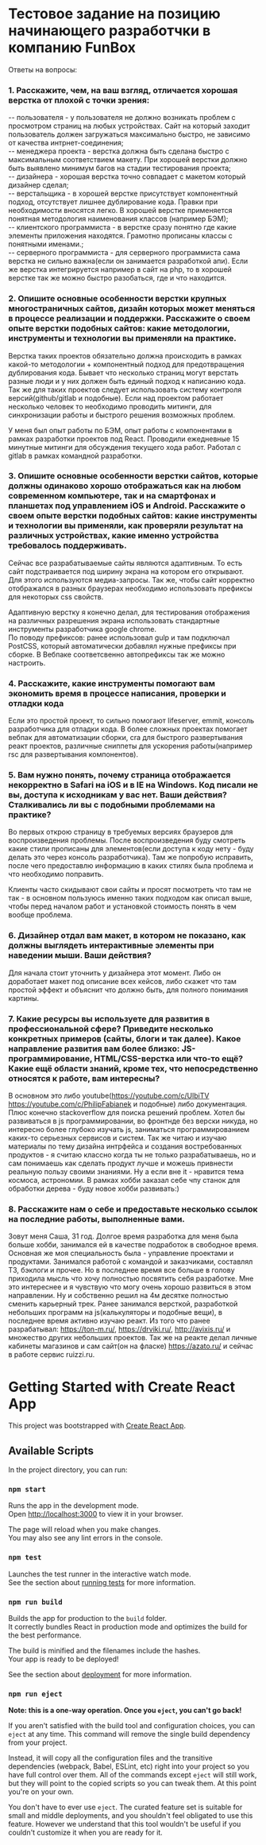 # Тестовое задание на позицию начинающего разработчки в компанию FunBox

Ответы на вопросы:

### 1. Расскажите, чем, на ваш взгляд, отличается хорошая верстка от плохой с точки зрения:

-- пользователя - у пользователя не должно возникать проблем с просмотром страниц на любых устройствах. Сайт на который заходит пользователь должен загружаться максимально быстро, не зависимо от качества интрнет-соединения;  
-- менеджера проекта - верстка должна быть сделана быстро с максимальным соответствием макету. При хорошей верстки должно быть выявлено минимум багов на стадии тестирования проекта;  
-- дизайнера - хорошая верстка точно совпадает с макетом который дизайнер сделал;  
-- верстальщика - в хорошей верстке присутствует компонентный подход, отсутствует лишнее дублирование кода. Правки при необходимости вносятся легко. В хорошей верстке применяется понятная методология наименования классов (например БЭМ);  
-- клиентского программиста - в верстке сразу понятно где какие элементы приложения находятся. Грамотно прописаны классы с понятными именами.;  
-- серверного программиста - для серверного программиста сама верстка не сильно важна(если он занимается разработкой апи). Если же верстка интегрируется например в сайт на php, то в хорошей верстке так же можно быстро разобаться, где и что находится.

### 2. Опишите основные особенности верстки крупных многостраничных сайтов, дизайн которых может меняться в процессе реализации и поддержки. Расскажите о своем опыте верстки подобных сайтов: какие методологии, инструменты и технологии вы применяли на практике.

Верстка таких проектов обязательно должна происходить в рамках какой-то методологии + компонентный подход для предотвращения дублирования кода. Бывает что несколько страниц могут верстать разные люди и у них должен быть единый подход к написанию кода. Так же для таких проектов следует использовать систему контроля версий(github/gitlab и подобные). Если над проектом работает несколько человек то необходимо проводить митинги, для синхронизации работы и быстрого решения возможных проблем.

У меня был опыт работы по БЭМ, опыт работы с компонентами в рамках разработки проектов под React. Проводили ежедневные 15 минутные митинги для обсуждения текущего хода работ. Работал с gitlab в рамках командной разработки.

### 3. Опишите основные особенности верстки сайтов, которые должны одинаково хорошо отображаться как на любом современном компьютере, так и на смартфонах и планшетах под управлением iOS и Android. Расскажите о своем опыте верстки подобных сайтов: какие инструменты и технологии вы применяли, как проверяли результат на различных устройствах, какие именно устройства требовалось поддерживать.

Сейчас все разрабатываемые сайты являются адаптивным. То есть сайт подстраивается под ширину экрана на котором его открывают. Для этого используются медиа-запросы. Так же, чтобы сайт корректно отображался в разных браузерах необходимо использовать префиксы для некоторых css свойств.

Адаптивную верстку я конечно делал, для тестирования отображения на различных разрешения экрана использовать стандартные инструменты разработчика google chrome.  
По поводу префиксов: ранее использовал gulp и там подключал PostCSS, который автоматически добавлял нужные префиксы при сборке. В Вебпаке соответсвенно автопрефиксы так же можно настроить.

### 4. Расскажите, какие инструменты помогают вам экономить время в процессе написания, проверки и отладки кода

Если это простой проект, то сильно помогают lifeserver, emmit, консоль разработчика для отладки кода. В более сложных проектах помогает вебпак для автоматизации сборки, cra для быстрого развертывания реакт проектов, различные сниппеты для ускорения работы(например rsc для развертывания компонентов).

### 5. Вам нужно понять, почему страница отображается некорректно в Safari на iOS и в IE на Windows. Код писали не вы, доступа к исходникам у вас нет. Ваши действия? Сталкивались ли вы с подобными проблемами на практике?

Во первых открою страницу в требуемых версиях браузеров для воспроизведения проблемы. После воспроизведения буду смотреть какие стили прописаны для элементов(если доступа к коду нету - буду делать это через консоль разработчика). Там же попробую исправить, после чего предоставлю информацию в каких стилях была проблема и что необходимо поправить.

Клиенты часто скидывают свои сайты и просят посмотреть что там не так - в основном пользуюсь именно таких подходом как описал выше, чтобы перед началом работ и установкой стоимость понять в чем вообще проблема.

### 6. Дизайнер отдал вам макет, в котором не показано, как должны выглядеть интерактивные элементы при наведении мыши. Ваши действия?

Для начала стоит уточнить у дизайнера этот момент. Либо он доработает макет под описание всех кейсов, либо скажет что там простой эффект и объяснит что должно быть, для полного понимания картины.

### 7. Какие ресурсы вы используете для развития в профессиональной сфере? Приведите несколько конкретных примеров (сайты, блоги и так далее). Какое направление развития вам более близко: JS-программирование, HTML/CSS-верстка или что-то ещё? Какие ещё области знаний, кроме тех, что непосредственно относятся к работе, вам интересны?

В основном это либо youtube(https://youtube.com/c/UlbiTV https://youtube.com/c/PhilipFabianek и подобные) либо документация. Плюс конечно stackoverflow для поиска решений проблем. Хотел бы развиваться в js программировании, во фронтнде без верски никуда, но интересно более глубоко изучать js, заниматься программированием каких-то серьезных сервисов и систем. Так же читаю и изучаю материалы по тему дизайна интрфейса и создания востребованных продуктов - я считаю классно когда ты не только разрабатываешь, но и сам понимаешь как сделать продукт лучше и можешь привнести реальную пользу своими знаниями. Ну а если вне it - нравится тема космоса, астрономии. В рамках хобби заказал себе чпу станок для обработки дерева - буду новое хобби развивать:)

### 8. Расскажите нам о себе и предоставьте несколько ссылок на последние работы, выполненные вами.

Зовут меня Саша, 31 год. Долгое время разработка для меня была больше хобби, занимался ей в качестве подработок в свободное время. Основная же моя специальность была - управление проектами и продуктами. Занимался работой с командой и заказчиками, составлял ТЗ, бэклоги и прочее. Но в последнее время все больше в голову приходила мысль что хочу полностью посвятить себя разработке. Мне это интереснее и я чувствую что могу очень хорошо развиться в этом направлении. Ну и собственно решил на 4м десятке полностью сменить карьерный трек. Ранее занимался версткой, разработкой небольших программ на js(калькуляторы и подобные вещи), в последнее время активно изучаю реакт.
Из того что ранее разрабатывал: https://ton-m.ru/, https://drviki.ru/, http://avixis.ru/ и множество других небольших проектов. Так же на реакте делал личные кабинеты магазинов и сам сайт(он на фласке) https://azato.ru/ и сейчас в работе сервис ruizzi.ru.

# Getting Started with Create React App

This project was bootstrapped with [Create React App](https://github.com/facebook/create-react-app).

## Available Scripts

In the project directory, you can run:

### `npm start`

Runs the app in the development mode.\
Open [http://localhost:3000](http://localhost:3000) to view it in your browser.

The page will reload when you make changes.\
You may also see any lint errors in the console.

### `npm test`

Launches the test runner in the interactive watch mode.\
See the section about [running tests](https://facebook.github.io/create-react-app/docs/running-tests) for more information.

### `npm run build`

Builds the app for production to the `build` folder.\
It correctly bundles React in production mode and optimizes the build for the best performance.

The build is minified and the filenames include the hashes.\
Your app is ready to be deployed!

See the section about [deployment](https://facebook.github.io/create-react-app/docs/deployment) for more information.

### `npm run eject`

**Note: this is a one-way operation. Once you `eject`, you can't go back!**

If you aren't satisfied with the build tool and configuration choices, you can `eject` at any time. This command will remove the single build dependency from your project.

Instead, it will copy all the configuration files and the transitive dependencies (webpack, Babel, ESLint, etc) right into your project so you have full control over them. All of the commands except `eject` will still work, but they will point to the copied scripts so you can tweak them. At this point you're on your own.

You don't have to ever use `eject`. The curated feature set is suitable for small and middle deployments, and you shouldn't feel obligated to use this feature. However we understand that this tool wouldn't be useful if you couldn't customize it when you are ready for it.
